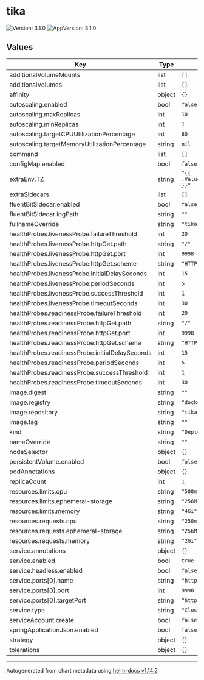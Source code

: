 # tika

![Version: 3.1.0](https://img.shields.io/badge/Version-3.1.0-informational?style=flat-square) ![AppVersion: 3.1.0](https://img.shields.io/badge/AppVersion-3.1.0-informational?style=flat-square)

## Values

| Key | Type | Default | Description |
|-----|------|---------|-------------|
| additionalVolumeMounts | list | `[]` |  |
| additionalVolumes | list | `[]` |  |
| affinity | object | `{}` |  |
| autoscaling.enabled | bool | `false` |  |
| autoscaling.maxReplicas | int | `10` |  |
| autoscaling.minReplicas | int | `1` |  |
| autoscaling.targetCPUUtilizationPercentage | int | `80` |  |
| autoscaling.targetMemoryUtilizationPercentage | string | `nil` |  |
| command | list | `[]` |  |
| configMap.enabled | bool | `false` |  |
| extraEnv.TZ | string | `"{{ .Values.global.timezone }}"` |  |
| extraSidecars | list | `[]` |  |
| fluentBitSidecar.enabled | bool | `false` |  |
| fluentBitSidecar.logPath | string | `""` |  |
| fullnameOverride | string | `"tika"` |  |
| healthProbes.livenessProbe.failureThreshold | int | `20` |  |
| healthProbes.livenessProbe.httpGet.path | string | `"/"` |  |
| healthProbes.livenessProbe.httpGet.port | int | `9998` |  |
| healthProbes.livenessProbe.httpGet.scheme | string | `"HTTP"` |  |
| healthProbes.livenessProbe.initialDelaySeconds | int | `15` |  |
| healthProbes.livenessProbe.periodSeconds | int | `5` |  |
| healthProbes.livenessProbe.successThreshold | int | `1` |  |
| healthProbes.livenessProbe.timeoutSeconds | int | `30` |  |
| healthProbes.readinessProbe.failureThreshold | int | `20` |  |
| healthProbes.readinessProbe.httpGet.path | string | `"/"` |  |
| healthProbes.readinessProbe.httpGet.port | int | `9998` |  |
| healthProbes.readinessProbe.httpGet.scheme | string | `"HTTP"` |  |
| healthProbes.readinessProbe.initialDelaySeconds | int | `15` |  |
| healthProbes.readinessProbe.periodSeconds | int | `5` |  |
| healthProbes.readinessProbe.successThreshold | int | `1` |  |
| healthProbes.readinessProbe.timeoutSeconds | int | `30` |  |
| image.digest | string | `""` |  |
| image.registry | string | `"docker.io"` |  |
| image.repository | string | `"tika"` |  |
| image.tag | string | `""` |  |
| kind | string | `"Deployment"` |  |
| nameOverride | string | `""` |  |
| nodeSelector | object | `{}` |  |
| persistentVolume.enabled | bool | `false` |  |
| podAnnotations | object | `{}` |  |
| replicaCount | int | `1` |  |
| resources.limits.cpu | string | `"500m"` |  |
| resources.limits.ephemeral-storage | string | `"256Mi"` |  |
| resources.limits.memory | string | `"4Gi"` |  |
| resources.requests.cpu | string | `"250m"` |  |
| resources.requests.ephemeral-storage | string | `"256Mi"` |  |
| resources.requests.memory | string | `"2Gi"` |  |
| service.annotations | object | `{}` |  |
| service.enabled | bool | `true` |  |
| service.headless.enabled | bool | `false` |  |
| service.ports[0].name | string | `"http"` |  |
| service.ports[0].port | int | `9998` |  |
| service.ports[0].targetPort | string | `"http"` |  |
| service.type | string | `"ClusterIP"` |  |
| serviceAccount.create | bool | `false` |  |
| springApplicationJson.enabled | bool | `false` |  |
| strategy | object | `{}` |  |
| tolerations | object | `{}` |  |

----------------------------------------------
Autogenerated from chart metadata using [helm-docs v1.14.2](https://github.com/norwoodj/helm-docs/releases/v1.14.2)
